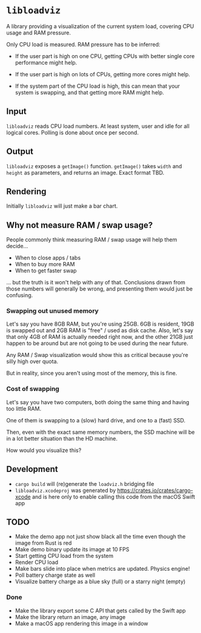 # `libloadviz`

A library providing a visualization of the current system load, covering CPU
usage and RAM pressure.

Only CPU load is measured. RAM pressure has to be inferred:

* If the user part is high on one CPU, getting CPUs with better single core
performance might help.

* If the user part is high on lots of CPUs, getting more cores might help.

* If the system part of the CPU load is high, this can mean that your system is swapping, and that getting more RAM might help.

## Input

`libloadviz` reads CPU load numbers. At least system, user and idle for all
logical cores. Polling is done about once per second.

## Output

`libloadviz` exposes a `getImage()` function. `getImage()` takes `width` and
`height` as parameters, and returns an image. Exact format TBD.

## Rendering

Initially `libloadviz` will just make a bar chart.

## Why not measure RAM / swap usage?

People commonly think measuring RAM / swap usage will help them decide...
* When to close apps / tabs
* When to buy more RAM
* When to get faster swap

... but the truth is it won't help with any of that. Conclusions drawn from
those numbers will generally be wrong, and presenting them would just be
confusing.

### Swapping out unused memory

Let's say you have 8GB RAM, but you're using 25GB. 6GB is resident, 19GB is
swapped out and 2GB RAM is "free" / used as disk cache. Also, let's say that
only 4GB of RAM is actually needed right now, and the other 21GB just happen to
be around but are not going to be used during the near future.

Any RAM / Swap visualization would show this as critical because you're silly
high over quota.

But in reality, since you aren't using most of the memory, this is fine.

### Cost of swapping

Let's say you have two computers, both doing the same thing and having too little RAM.

One of them is swapping to a (slow) hard drive, and one to a (fast) SSD.

Then, even with the exact same memory numbers, the SSD machine will be in a lot
better situation than the HD machine.

How would you visualize this?

## Development

* `cargo build` will (re)generate the `loadviz.h` bridging file
* `libloadviz.xcodeproj` was generated by <https://crates.io/crates/cargo-xcode>
  and is here only to enable calling this code from the macOS Swift app

## TODO

* Make the demo app not just show black all the time even though the image from
  Rust is red
* Make demo binary update its image at 10 FPS
* Start getting CPU load from the system
* Render CPU load
* Make bars slide into place when metrics are updated. Physics engine!
* Poll battery charge state as well
* Visualize battery charge as a blue sky (full) or a starry night (empty)

### Done

* Make the library export some C API that gets called by the Swift app
* Make the library return an image, any image
* Make a macOS app rendering this image in a window
